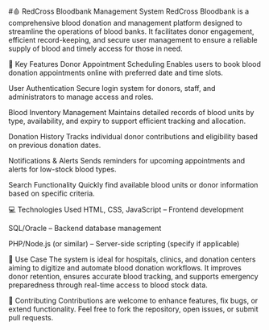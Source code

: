 #🩸 RedCross Bloodbank Management System
RedCross Bloodbank is a comprehensive blood donation and management platform designed to streamline the operations of blood banks. It facilitates donor engagement, efficient record-keeping, and secure user management to ensure a reliable supply of blood and timely access for those in need.

🚀 Key Features
Donor Appointment Scheduling
Enables users to book blood donation appointments online with preferred date and time slots.

User Authentication
Secure login system for donors, staff, and administrators to manage access and roles.

Blood Inventory Management
Maintains detailed records of blood units by type, availability, and expiry to support efficient tracking and allocation.

Donation History
Tracks individual donor contributions and eligibility based on previous donation dates.

Notifications & Alerts
Sends reminders for upcoming appointments and alerts for low-stock blood types.

Search Functionality
Quickly find available blood units or donor information based on specific criteria.

💻 Technologies Used
HTML, CSS, JavaScript – Frontend development

SQL/Oracle – Backend database management

PHP/Node.js (or similar) – Server-side scripting (specify if applicable)

🏥 Use Case
The system is ideal for hospitals, clinics, and donation centers aiming to digitize and automate blood donation workflows. It improves donor retention, ensures accurate blood tracking, and supports emergency preparedness through real-time access to blood stock data.

🤝 Contributing
Contributions are welcome to enhance features, fix bugs, or extend functionality. Feel free to fork the repository, open issues, or submit pull requests.

